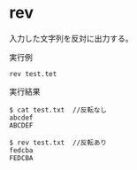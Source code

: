 [](ファイル名はコマンド名.md)
# rev
入力した文字列を反対に出力する。

  実行例 [](変更しない)
  
  ```
  rev test.tet
  ```


  実行結果　[](変更しない)


  ```
  $ cat test.txt  //反転なし
  abcdef
  ABCDEF

  $ rev test.txt  //反転あり
  fedcba
  FEDCBA
  ```

